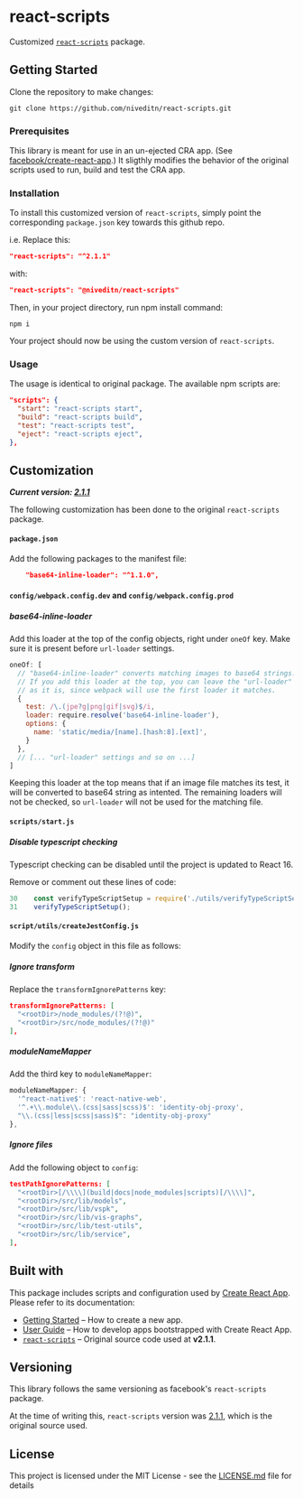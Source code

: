 # react-scripts

Customized [`react-scripts`](https://github.com/facebook/create-react-app/tree/master/packages/react-scripts) package.

## Getting Started

Clone the repository to make changes:

```
git clone https://github.com/niveditn/react-scripts.git
```

### Prerequisites

This library is meant for use in an un-ejected CRA app. (See [facebook/create-react-app](https://github.com/facebook/create-react-app).) It sligthly modifies the behavior of the original scripts used to run, build and test the CRA app.

### Installation

To install this customized version of `react-scripts`, simply point the corresponding `package.json` key towards this github repo.

i.e. Replace this:

```json
"react-scripts": "^2.1.1"
```

with:

```json
"react-scripts": "@niveditn/react-scripts"
```

Then, in your project directory, run npm install command:

```
npm i
```

Your project should now be using the custom version of `react-scripts`.

### Usage

The usage is identical to original package. The available npm scripts are:

```json
"scripts": {
  "start": "react-scripts start",
  "build": "react-scripts build",
  "test": "react-scripts test",
  "eject": "react-scripts eject",
},
```

## Customization

_**Current version: [2.1.1](https://github.com/facebook/create-react-app/tree/v2.1.1/packages/react-scripts)**_

The following customization has been done to the original `react-scripts` package.

#### `package.json`

Add the following packages to the manifest file:

```json
    "base64-inline-loader": "^1.1.0",
```

#### `config/webpack.config.dev` and `config/webpack.config.prod`

##### base64-inline-loader

Add this loader at the top of the config objects, right under `oneOf` key. Make sure it is present before `url-loader` settings.

```javascript
oneOf: [
  // "base64-inline-loader" converts matching images to base64 strings.
  // If you add this loader at the top, you can leave the "url-loader"
  // as it is, since webpack will use the first loader it matches.
  {
    test: /\.(jpe?g|png|gif|svg)$/i,
    loader: require.resolve('base64-inline-loader'),
    options: {
      name: 'static/media/[name].[hash:8].[ext]',
    }
  },
  // [... "url-loader" settings and so on ...]
]
```

Keeping this loader at the top means that if an image file matches its test, it will be converted to base64 string as intented. The remaining loaders will not be checked, so `url-loader` will not be used for the matching file.

#### `scripts/start.js`

##### Disable typescript checking

Typescript checking can be disabled until the project is updated to React 16.

Remove or comment out these lines of code:

```javascript
30    const verifyTypeScriptSetup = require('./utils/verifyTypeScriptSetup');
31    verifyTypeScriptSetup();
```

#### `script/utils/createJestConfig.js`

Modify the `config` object in this file as follows:

##### Ignore transform

Replace the `transformIgnorePatterns` key:

```json
transformIgnorePatterns: [
  "<rootDir>/node_modules/(?!@)",
  "<rootDir>/src/node_modules/(?!@)"
],
```

##### moduleNameMapper

Add the third key to `moduleNameMapper`:

```javascript
moduleNameMapper: {
  '^react-native$': 'react-native-web',
  '^.+\\.module\\.(css|sass|scss)$': 'identity-obj-proxy',
  "\\.(css|less|scss|sass)$": "identity-obj-proxy"
},
```

##### Ignore files

Add the following object to `config`:

```json
testPathIgnorePatterns: [
  "<rootDir>[/\\\\](build|docs|node_modules|scripts)[/\\\\]",
  "<rootDir>/src/lib/models",
  "<rootDir>/src/lib/vspk",
  "<rootDir>/src/lib/vis-graphs",
  "<rootDir>/src/lib/test-utils",
  "<rootDir>/src/lib/service",
],
```

## Built with

This package includes scripts and configuration used by [Create React App](https://github.com/facebook/create-react-app).<br>
Please refer to its documentation:

- [Getting Started](https://github.com/facebook/create-react-app/blob/master/README.md#getting-started) – How to create a new app.
- [User Guide](https://github.com/facebook/create-react-app/blob/master/packages/react-scripts/template/README.md) – How to develop apps bootstrapped with Create React App.
- [`react-scripts`](https://github.com/facebook/create-react-app/tree/v2.1.1/packages/react-scripts) – Original source code used at **v2.1.1**.

## Versioning

This library follows the same versioning as facebook's `react-scripts` package.

At the time of writing this, `react-scripts` version was [2.1.1](https://github.com/facebook/create-react-app/tree/v2.1.1/packages/react-scripts), which is the original source used.

## License

This project is licensed under the MIT License - see the [LICENSE.md](LICENSE.md) file for details
